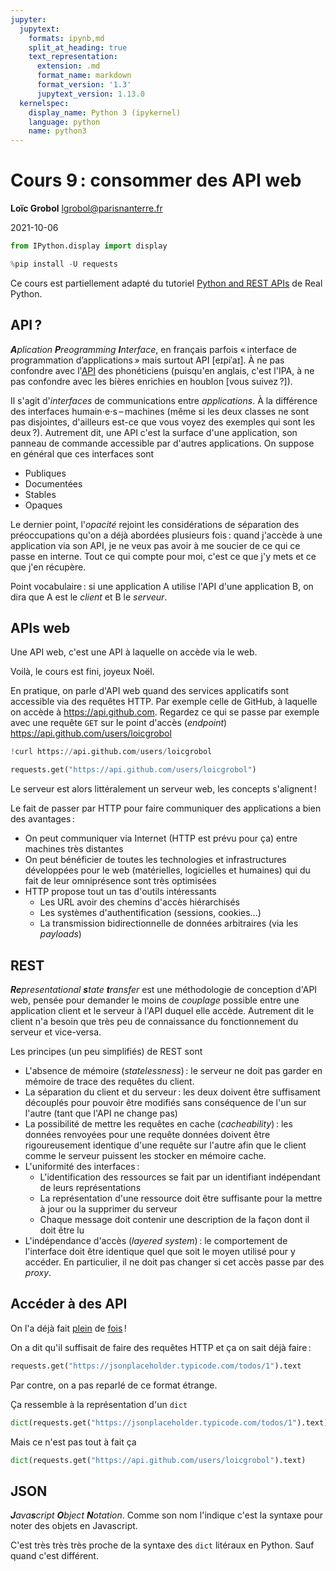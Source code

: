 ```yaml
---
jupyter:
  jupytext:
    formats: ipynb,md
    split_at_heading: true
    text_representation:
      extension: .md
      format_name: markdown
      format_version: '1.3'
      jupytext_version: 1.13.0
  kernelspec:
    display_name: Python 3 (ipykernel)
    language: python
    name: python3
---
```


[comment]: <> "LTeX: language=fr"

<!-- #region slideshow={"slide_type": "slide"} -->
Cours 9 : consommer des API web
================================

**Loïc Grobol** [<lgrobol@parisnanterre.fr>](mailto:lgrobol@parisnanterre.fr)

2021-10-06
<!-- #endregion -->

```python
from IPython.display import display
```

```python
%pip install -U requests
```

Ce cours est partiellement adapté du tutoriel [Python and REST
APIs](https://realpython.com/api-integration-in-python/) de Real Python.

## API ?

_**A**plication **P**reogramming **I**nterface_, en français parfois « interface de programmation
d’applications » mais surtout API \[eɪpiˈaɪ\]. À ne pas confondre avec
l'[API](https://www.internationalphoneticalphabet.org) des phonéticiens (puisqu'en anglais, c'est
l'IPA, à ne pas confondre avec les bières enrichies en houblon \[vous suivez ?\]).

Il s'agit d'*interfaces* de communications entre *applications*. À la différence des interfaces
humain⋅e⋅s – machines (même si les deux classes ne sont pas disjointes, d'ailleurs est-ce que vous
voyez des exemples qui sont les deux ?). Autrement dit, une API c'est la surface d'une application,
son panneau de commande accessible par d'autres applications. On suppose en général que ces
interfaces sont

- Publiques
- Documentées
- Stables
- Opaques

Le dernier point, l'*opacité* rejoint les considérations de séparation des préoccupations qu'on a
déjà abordées plusieurs fois : quand j'accède à une application via son API, je ne veux pas avoir à
me soucier de ce qui ce passe en interne. Tout ce qui compte pour moi, c'est ce que j'y mets et ce
que j'en récupère.

Point vocabulaire : si une application A utilise l'API d'une application B, on dira que A est le
*client* et B le *serveur*.

## APIs web

Une API web, c'est une API à laquelle on accède via le web.

Voilà, le cours est fini, joyeux Noël.

En pratique, on parle d'API web quand des services applicatifs sont accessible via des requêtes
HTTP. Par exemple celle de GitHub, à laquelle on accède à <https://api.github.com>. Regardez ce qui
se passe par exemple avec une requête `GET` sur le point d'accès (*endpoint*)
<https://api.github.com/users/loicgrobol>

```python
!curl https://api.github.com/users/loicgrobol
```

```python
requests.get("https://api.github.com/users/loicgrobol")
```

Le serveur est alors littéralement un serveur web, les concepts s'alignent !

Le fait de passer par HTTP pour faire communiquer des applications a bien des avantages :

- On peut communiquer via Internet (HTTP est prévu pour ça) entre machines très distantes
- On peut bénéficier de toutes les technologies et infrastructures développées pour le web
  (matérielles, logicielles et humaines) qui du fait de leur omniprésence sont très optimisées
- HTTP propose tout un tas d'outils intéressants
  - Les URL avoir des chemins d'accès hiérarchisés
  - Les systèmes d'authentification (sessions, cookies…)
  - La transmission bidirectionnelle de données arbitraires (via les *payloads*)

## REST

_**Re**presentational **s**tate **t**ransfer_ est une méthodologie de conception d'API web, pensée
pour demander le moins de *couplage* possible entre une application client et le serveur à l'API
duquel elle accède. Autrement dit le client n'a besoin que très peu de connaissance du
fonctionnement du serveur et vice-versa.

Les principes (un peu simplifiés) de REST sont

- L'absence de mémoire (*statelessness*) : le serveur ne doit pas garder en mémoire de trace des
  requêtes du client.
- La séparation du client et du serveur : les deux doivent être suffisament découplés pour pouvoir
  être modifiés sans conséquence de l'un sur l'autre (tant que l'API ne change pas)
- La possibilité de mettre les requêtes en cache (*cacheability*) : les données renvoyées pour une
  requête données doivent être rigoureusement identique d'une requête sur l'autre afin que le client
  comme le serveur puissent les stocker en mémoire cache.
- L'uniformité des interfaces :
  - L'identification des ressources se fait par un identifiant indépendant de leurs représentations
  - La représentation d'une ressource doit être suffisante pour la mettre à jour ou la supprimer du
    serveur
  - Chaque message doit contenir une description de la façon dont il doit être lu
- L'indépendance d'accès (*layered system*) : le comportement de l'interface doit être identique
  quel que soit le moyen utilisé pour y accéder. En particulier, il ne doit pas changer si cet accès
  passe par des *proxy*.

## Accéder à des API

On l'a déjà fait [plein](../lecture-06/lecture-06.md) de [fois](../lecture-07/lecture-07.md) !

On a dit qu'il suffisait de faire des requêtes HTTP et ça on sait déjà faire :

```python
requests.get("https://jsonplaceholder.typicode.com/todos/1").text
```

Par contre, on a pas reparlé de ce format étrange.

Ça ressemble à la représentation d'un `dict`


```python
dict(requests.get("https://jsonplaceholder.typicode.com/todos/1").text)
```

Mais ce n'est pas tout à fait ça

```python
dict(requests.get("https://api.github.com/users/loicgrobol").text)
```

## JSON

_**J**ava**s**cript **O**bject **N**otation_. Comme son nom l'indique c'est la syntaxe pour noter des objets en Javascript.

C'est très très très proche de la syntaxe des `dict` litéraux en Python. Sauf quand c'est différent.